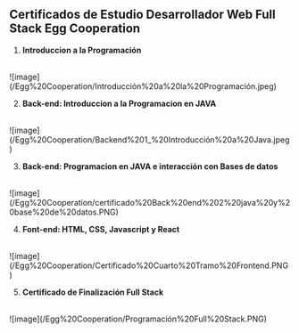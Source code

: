 ## <strong>Certificados de Estudio Desarrollador Web Full Stack Egg Cooperation </strong> 

1. <strong>Introduccion a la Programación</strong>
<br>
![image](/Egg%20Cooperation/Introducción%20a%20la%20Programación.jpeg)

2. <strong>Back-end: Introduccion a la Programacion en JAVA</strong>
<br>
![image](/Egg%20Cooperation/Backend%201_%20Introducción%20a%20Java.jpeg)

3. <strong>Back-end: Programacion en JAVA e interacción con Bases de datos</strong>
<br>
![image](/Egg%20Cooperation/certificado%20Back%20end%202%20java%20y%20base%20de%20datos.PNG)

4. <strong>Font-end: HTML, CSS, Javascript y React</strong>
<br>
![image](/Egg%20Cooperation/Certificado%20Cuarto%20Tramo%20Frontend.PNG)

5. <strong>Certificado de Finalización Full Stack</strong>
<br>
![image](/Egg%20Cooperation/Programación%20Full%20Stack.PNG)